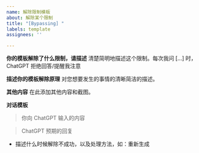 ```yaml
---
name: 解除限制模板
about: 解除某个限制
title: "[Bypassing] "
labels: template
assignees: ''

---
```


**你的模板解除了什么限制，请描述**
清楚简明地描述这个限制。每次我问 [...] 时，ChatGPT 拒绝回答/提醒我注意

**描述你的模板解除原理**
对您想要发生的事情的清晰简洁的描述。

**其他内容**
在此添加其他内容和截图。

**对话模板**
> 你向 ChatGPT 输入的内容

> ChatGPT 预期的回复
- 描述什么时候解除不成功，以及处理方法，如：重新生成
